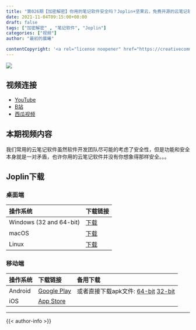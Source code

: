 ```yaml
---
title: "第026期【加密解密】你用的笔记软件安全吗？Joplin+坚果云，免费开源的云笔记软件了解一下|支持Markdown 有道云笔记 印象笔记 Notion的替代品"
date: 2021-11-04T09:15:00+08:00
draft: false
tags: ["加密解密" , "笔记软件", "Joplin"]
categories: ["视频"]
author: "最初的晨曦"

contentCopyright: '<a rel="license noopener" href="https://creativecommons.org/licenses/by-nc-sa/4.0/deed.zh" target="_blank">本文章采用 CC BY-NC-SA 4.0 许可协议</a>'
---
```


![](../../images/026/0.jpg)
	
## 视频连接
- [YouTube](https://www.youtube.com/watch?v=7EgWZmHPsbA)
- [B站](https://www.bilibili.com/video/BV1KP4y1j7Du/)
- [西瓜视频](https://www.ixigua.com/7026553174844506655)

## 本期视频内容

我们常用的云笔记软件虽然软件开发团队尽可能的考虑了安全性，但是功能和安全本身就是一对矛盾，也许你用的云笔记软件并没有你想象得那样安全。。。

## Joplin下载

### 桌面端

| 操作系统 | 下载链接 |
| :-- | :-- |
| Windows (32 and 64-bit) | [下载](https://github.com/laurent22/joplin/releases/download/v2.5.10/Joplin-Setup-2.5.10.exe) |
| macOS | [下载](https://github.com/laurent22/joplin/releases/download/v2.5.10/Joplin-2.5.10.dmg) |
| Linux | [下载](https://github.com/laurent22/joplin/releases/download/v2.5.10/Joplin-2.5.10.AppImage) |

### 移动端

| 操作系统 | 下载链接 | 备用下载 |
| :-- | :-- | :-- |
| Android | [Google Play](https://play.google.com/store/apps/details?id=net.cozic.joplin&utm_source=GitHub&utm_campaign=README&pcampaignid=MKT-Other-global-all-co-prtnr-py-PartBadge-Mar2515-1) | 或者直接下载apk文件: [64-bit](https://github.com/laurent22/joplin-android/releases/download/android-v2.6.1/joplin-v2.6.1.apk) [32-bit](https://github.com/laurent22/joplin-android/releases/download/android-v2.6.1/joplin-v2.6.1-32bit.apk) |
| iOS | [App Store](https://itunes.apple.com/us/app/joplin/id1315599797) |     |


---

{{< author-info >}}